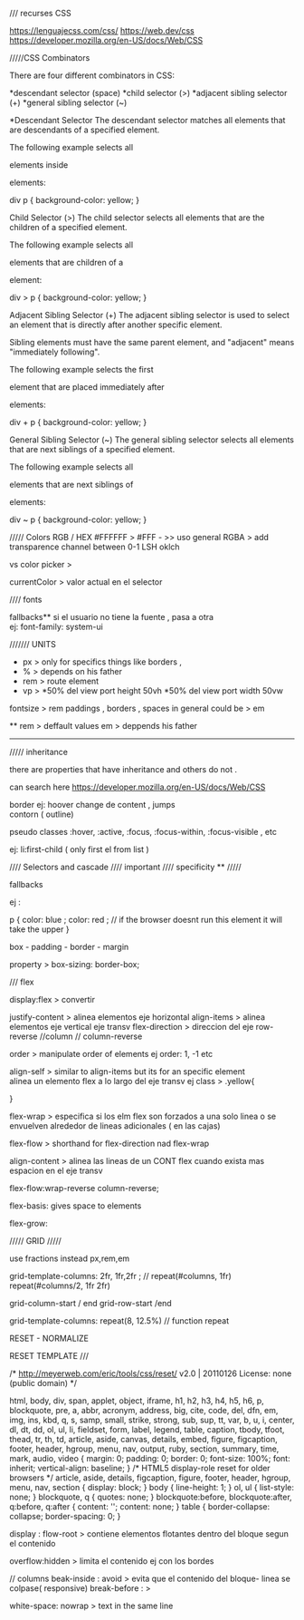 

/// recurses CSS

https://lenguajecss.com/css/
https://web.dev/css
https://developer.mozilla.org/en-US/docs/Web/CSS

/////CSS Combinators 

There are four different combinators in CSS:

*descendant selector (space)
*child selector (>)
*adjacent sibling selector (+)
*general sibling selector (~)

*Descendant Selector
The descendant selector matches all elements that are descendants of a specified element.

The following example selects all <p> elements inside <div> elements: 

div p {
  background-color: yellow;
}

Child Selector (>)
The child selector selects all elements that are the children of a specified element.

The following example selects all <p> elements that are children of a <div> element:

div > p {
  background-color: yellow;
}


Adjacent Sibling Selector (+)
The adjacent sibling selector is used to select an element that is directly after another specific element.

Sibling elements must have the same parent element, and "adjacent" means "immediately following".

The following example selects the first <p> element that are placed immediately after <div> elements:

div + p {
  background-color: yellow;
}

General Sibling Selector (~)
The general sibling selector selects all elements that are next siblings of a specified element.

The following example selects all <p> elements that are next siblings of <div> elements: 

div ~ p {
  background-color: yellow;
}


///// Colors 
RGB / HEX #FFFFFF > #FFF  - >> uso general 
RGBA  > add transparence channel between 0-1
LSH
oklch

vs color picker > 

currentColor  > valor actual en el selector


//// fonts

fallbacks**  si el usuario no tiene la fuente , pasa a otra   
ej: font-family: system-ui





/////// UNITS  

- px > only for specifics things like borders , 
- % > depends on his father 
- rem > route element 
- vp > 
 *50% del view port height  50vh 
 *50% del view port width 50vw

fontsize > rem
paddings , borders , spaces in general could be > em 

**
rem > deffault values 
em > deppends his father 
***


///// inheritance  

there are properties that have inheritance and others do not . 

can search here https://developer.mozilla.org/en-US/docs/Web/CSS


border ej: hoover  change de content , jumps  
contorn ( outline)


pseudo classes 
:hover, :active, :focus, :focus-within, :focus-visible  , etc

ej: li:first-child ( only first el from list )


//// Selectors and cascade //// important 
//// specificity ** ///// 



fallbacks

ej :

p {
    color: blue ; 
    color: red ;  // if the browser doesnt run this element it will take the upper
}


box - padding - border - margin 

 property > box-sizing:  border-box;



/// flex 

display:flex > convertir 

justify-content > alinea elementos eje horizontal
align-items > alinea elementos eje  vertical eje transv
flex-direction > direccion del eje  row-reverse //column // column-reverse

order > manipulate order of elements ej order: 1, -1 etc

align-self > similar to align-items but its for an specific element  
alinea un elemento flex a lo largo del eje transv
ej class > .yellow{

}

flex-wrap > especifica si los elm flex son forzados a una solo linea o  se envuelven alrededor de lineas adicionales  ( en las cajas)



flex-flow > shorthand for flex-direction nad flex-wrap

align-content > alinea las lineas de un CONT flex cuando exista mas espacion en el eje transv

flex-flow:wrap-reverse column-reverse;


flex-basis: gives space to elements

flex-grow: 



/////  GRID ///// 

use fractions instead px,rem,em  

grid-template-columns: 
2fr, 1fr,2fr ; // repeat(#columns, 1fr) repeat(#columns/2, 1fr 2fr)

grid-column-start / end
grid-row-start /end 


grid-template-columns: repeat(8, 12.5%)  // function repeat












RESET - NORMALIZE 


RESET TEMPLATE /// 

/* http://meyerweb.com/eric/tools/css/reset/ 
   v2.0 | 20110126
   License: none (public domain)
*/

html, body, div, span, applet, object, iframe,
h1, h2, h3, h4, h5, h6, p, blockquote, pre,
a, abbr, acronym, address, big, cite, code,
del, dfn, em, img, ins, kbd, q, s, samp,
small, strike, strong, sub, sup, tt, var,
b, u, i, center,
dl, dt, dd, ol, ul, li,
fieldset, form, label, legend,
table, caption, tbody, tfoot, thead, tr, th, td,
article, aside, canvas, details, embed, 
figure, figcaption, footer, header, hgroup, 
menu, nav, output, ruby, section, summary,
time, mark, audio, video {
	margin: 0;
	padding: 0;
	border: 0;
	font-size: 100%;
	font: inherit;
	vertical-align: baseline;
}
/* HTML5 display-role reset for older browsers */
article, aside, details, figcaption, figure, 
footer, header, hgroup, menu, nav, section {
	display: block;
}
body {
	line-height: 1;
}
ol, ul {
	list-style: none;
}
blockquote, q {
	quotes: none;
}
blockquote:before, blockquote:after,
q:before, q:after {
	content: '';
	content: none;
}
table {
	border-collapse: collapse;
	border-spacing: 0;
}


display : flow-root > contiene elementos flotantes dentro del bloque segun el contenido 

overflow:hidden  > limita el contenido ej con los bordes

// columns 
beak-inside : avoid > evita que el contenido del bloque- linea se colpase( responsive)
break-before : >

white-space: nowrap > text in the same line  